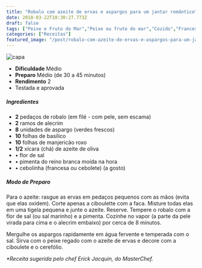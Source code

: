 ```yaml
---
title: "Robalo com azeite de ervas e aspargos para um jantar romântico"
date: 2018-03-22T18:30:27.773Z
draft: false
tags: ["Peixe e Fruto do Mar","Peixe ou fruto do mar","Cozido","Francesa","Ocasiões Especiais"]
categories: ["Receitas"]
featured_image: "/post/robalo-com-azeite-de-ervas-e-aspargos-para-um-jantar-romantico.dc2ddd56.jpg"
---
```


![capa](/post/robalo-com-azeite-de-ervas-e-aspargos-para-um-jantar-romantico.dc2ddd56.jpg)

*   **Dificuldade** Médio
*   **Preparo** Médio (de 30 a 45 minutos)
*   **Rendimento** 2
*   Testada e aprovada
    

##### Ingredientes

*   **2** pedaços de robalo (em filé - com pele, sem escama)
*   **2** ramos de alecrim
*   **8** unidades de aspargo (verdes frescos)
*   **10** folhas de basílico
*   **10** folhas de manjericão roxo
*   **1/2** xícara (chá) de azeite de oliva
*   • flor de sal
*   • pimenta do reino branca moída na hora
*   • cebolinha (francesa ou cebolete) (a gosto)

##### Modo de Preparo

Para o azeite: rasgue as ervas em pedaços pequenos com as mãos (evita que elas oxidem). Corte apenas a ciboulette com a faca. Misture todas elas em uma tigela pequena e junte o azeite. Reserve. Tempere o robalo com a flor de sal (ou sal marinho) e a pimenta. Cozinhe no vapor (a parte da pele virada para cima e o alecrim embaixo) por cerca de 8 minutos.

Mergulhe os aspargos rapidamente em água fervente e temperada com o sal. Sirva com o peixe regado com o azeite de ervas e decore com a ciboulete e o cerefólio.

_*Receita sugerida pelo chef Erick Jacquin, do MasterChef._
